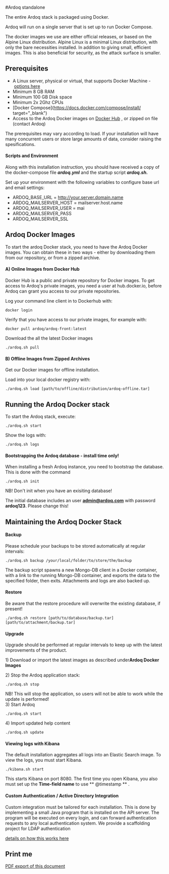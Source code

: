 #Ardoq standalone

The entire Ardoq stack is packaged using Docker. 

Ardoq will run on a single server that is set up to run Docker Compose. 

The docker images we use are either official releases, or based on the Alpine Linux distribution. Alpine Linux is a minimal Linux distribution, with only the bare necessities installed. In addition to giving small, efficient images. This is also beneficial for security, as the attack surface is smaller.  

## Prerequisites

- A Linux server, physical or virtual, that supports Docker Machine - [options here](https://docs.docker.com/installation/)  
- Minimum 8 GB RAM
- Minimum 100 GB Disk space
- Minimum 2x 2Ghz CPUs
- [Docker Compose](https://docs.docker.com/compose/install/ target="_blank")  
- Access to the Ardoq Docker images on [Docker Hub](http://hub.docker.com) 
  , or zipped on file (contact Ardoq)

The prerequisites may vary according to load. If your installation will have many concurrent users or store large amounts of data, consider raising the spesifications.

#### Scripts and Environment

Along with this installation instruction, you should have received a copy of the docker-compose file _**ardoq\.yml**_ and the startup script **_ardoq.sh._**  

Set up your environment with the following variables to configure base url and email settings:

- ARDOQ_BASE_URL = http://your.server.domain.name
- ARDOQ_MAILSERVER_HOST = mailserver.host.name
- ARDOQ_MAILSERVER_USER = mai
- ARDOQ_MAILSERVER_PASS
- ARDOQ_MAILSERVER_SSL
 

## Ardoq Docker Images

To start the ardoq Docker stack, you need to have the Ardoq Docker images\. You can obtain these in two ways \- either by downloading them from our repository, or from a zipped archive\.&nbsp;                

#### A) Online Images from Docker Hub

Docker Hub is a public and private repository for Docker images. To get access to Ardoq's private images, you need a user at hub.docker.io, before Ardoq can grant you access to our private repositories. 

Log your command line client in to Dockerhub with:  

```
docker login
```

Verify that you have access to our private images, for example with:              

```
docker pull ardoq/ardoq-front:latest
```

Download the all the latest Docker images              

```
./ardoq.sh pull
```

#### B) Offline Images from Zipped Archives

Get our Docker images for offline installation. 

Load into your local docker registry with:  

```
./ardoq.sh load [path/to/offline/distribution/ardoq-offline.tar]
```
  

## Running the Ardoq Docker stack

To start the Ardoq stack, execute:                

```
./ardoq.sh start
```

Show the logs with:              

```
./ardoq.sh logs
```

#### Bootstrapping the Ardoq database - install time only!

When installing a fresh Ardoq instance, you need to bootstrap the database\. This is done with the command                

```
./ardoq.sh init
```

NB! Don't init when you have an exisiting database! 

The initial database includes an user **admin@ardoq.com** with password **ardoq123**. Please change this!  
  

## Maintaining the Ardoq Docker Stack

#### Backup

Please schedule your backups to be stored automatically at regular intervals:                

```
./ardoq.sh backup /your/local/folder/to/store/the/backup
```

The backup script spawns a new Mongo\-DB client in a Docker container, with a link to the running Mongo\-DB container, and exports the data to the specified folder, then exits\. Attachments and logs are also backed up\.              

#### Restore

Be aware that the restore procedure will overwrite the existing database, if present\!                

```
./ardoq.sh restore [path/to/database/backup.tar] [path/to/attachment/backup.tar]
```

#### Upgrade

Upgrade should be performed at regular intervals to keep up with the latest improvements of the product. 

1) Download or import the latest images as described under**Ardoq Docker Images** 

2) Stop the Ardoq application stack:  

```
./ardoq.sh stop
```

NB\! This will stop the application, so users will not be able to work while the update is performed\!   
3\) Start Ardoq    

```
./ardoq.sh start
```

4\) Import updated help content              

```
./ardoq.sh update
```

#### Viewing logs with Kibana
The default installation aggregates all logs into an Elastic Search image. To view the logs, you must start Kibana.
```
./kibana.sh start
```
This starts Kibana on port 8080. The first time you open Kibana, you also must set up the **Time-field name** to use ** @timestamp ** . 

#### Custom Authentication / Active Directory Integration

Custom integration must be tailored for each installation. This is done by implementing a small Java program that is installed on the API server. The program will be executed on every login, and can forward authentication requests to any local authentication system. We provide a scaffolding project for LDAP authentication 

[details on how this works here](custom-authentication/README.md)


## Print me
[PDF export of this document](https://gitprint.com/ardoq/ardoq-standalone/master/README.md)

